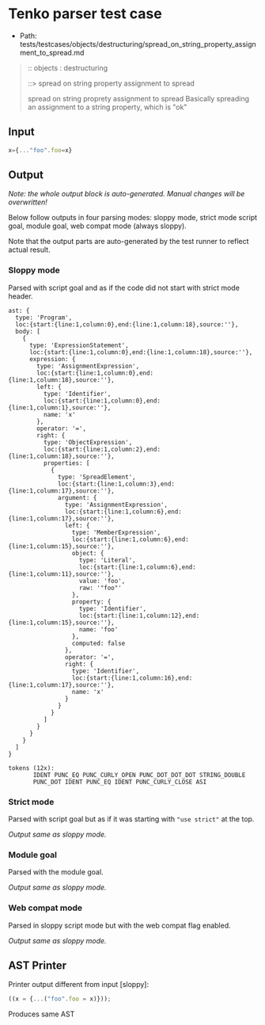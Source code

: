 # Tenko parser test case

- Path: tests/testcases/objects/destructuring/spread_on_string_property_assignment_to_spread.md

> :: objects : destructuring
>
> ::> spread on string property assignment to spread
>
>spread on string proprety assignment to spread
Basically spreading an assignment to a string property, which is "ok"


## Input

`````js
x={..."foo".foo=x}
`````

## Output

_Note: the whole output block is auto-generated. Manual changes will be overwritten!_

Below follow outputs in four parsing modes: sloppy mode, strict mode script goal, module goal, web compat mode (always sloppy).

Note that the output parts are auto-generated by the test runner to reflect actual result.

### Sloppy mode

Parsed with script goal and as if the code did not start with strict mode header.

`````
ast: {
  type: 'Program',
  loc:{start:{line:1,column:0},end:{line:1,column:18},source:''},
  body: [
    {
      type: 'ExpressionStatement',
      loc:{start:{line:1,column:0},end:{line:1,column:18},source:''},
      expression: {
        type: 'AssignmentExpression',
        loc:{start:{line:1,column:0},end:{line:1,column:18},source:''},
        left: {
          type: 'Identifier',
          loc:{start:{line:1,column:0},end:{line:1,column:1},source:''},
          name: 'x'
        },
        operator: '=',
        right: {
          type: 'ObjectExpression',
          loc:{start:{line:1,column:2},end:{line:1,column:18},source:''},
          properties: [
            {
              type: 'SpreadElement',
              loc:{start:{line:1,column:3},end:{line:1,column:17},source:''},
              argument: {
                type: 'AssignmentExpression',
                loc:{start:{line:1,column:6},end:{line:1,column:17},source:''},
                left: {
                  type: 'MemberExpression',
                  loc:{start:{line:1,column:6},end:{line:1,column:15},source:''},
                  object: {
                    type: 'Literal',
                    loc:{start:{line:1,column:6},end:{line:1,column:11},source:''},
                    value: 'foo',
                    raw: '"foo"'
                  },
                  property: {
                    type: 'Identifier',
                    loc:{start:{line:1,column:12},end:{line:1,column:15},source:''},
                    name: 'foo'
                  },
                  computed: false
                },
                operator: '=',
                right: {
                  type: 'Identifier',
                  loc:{start:{line:1,column:16},end:{line:1,column:17},source:''},
                  name: 'x'
                }
              }
            }
          ]
        }
      }
    }
  ]
}

tokens (12x):
       IDENT PUNC_EQ PUNC_CURLY_OPEN PUNC_DOT_DOT_DOT STRING_DOUBLE
       PUNC_DOT IDENT PUNC_EQ IDENT PUNC_CURLY_CLOSE ASI
`````

### Strict mode

Parsed with script goal but as if it was starting with `"use strict"` at the top.

_Output same as sloppy mode._

### Module goal

Parsed with the module goal.

_Output same as sloppy mode._

### Web compat mode

Parsed in sloppy script mode but with the web compat flag enabled.

_Output same as sloppy mode._

## AST Printer

Printer output different from input [sloppy]:

````js
((x = {...("foo".foo = x)}));
````

Produces same AST
